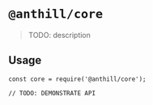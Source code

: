 # `@anthill/core`

> TODO: description

## Usage

```
const core = require('@anthill/core');

// TODO: DEMONSTRATE API
```
